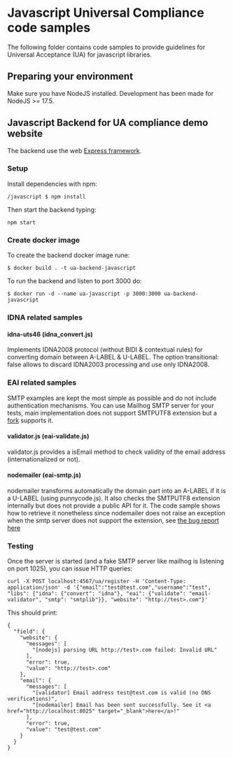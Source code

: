 # Javascript Universal Compliance code samples

The following folder contains code samples to provide guidelines for Universal Acceptance (UA) for javascript libraries.

## Preparing your environment

Make sure you have NodeJS installed. Development has been made for NodeJS >= 17.5.

## Javascript Backend for UA compliance demo website

The backend use the web [Express framework](https://expressjs.com/).

### Setup

Install dependencies with npm:

    /javascript $ npm install

Then start the backend typing:

    npm start

### Create docker image

To create the backend docker image rune:

    $ docker build . -t ua-backend-javascript

To run the backend and listen to port 3000 do:

    $ docker run -d --name ua-javascript -p 3000:3000 ua-backend-javascript

### IDNA related samples

#### idna-uts46 (idna_convert.js)

Implements IDNA2008 protocol (without BIDI & contextual rules) for converting domain between A-LABEL & U-LABEL. The
option transitional: false allows to discard IDNA2003 processing and use only IDNA2008.

### EAI related samples

SMTP examples are kept the most simple as possible and do not include authentication mechanisms. You can use Mailhog
SMTP server for your tests, main implementation does not support SMTPUTF8 extension but
a [fork](https://github.com/dcormier/smtp) supports it.

#### validator.js (eai-validate.js)

validator.js provides a isEmail method to check validity of the email address (internationalized or not).

#### nodemailer (eai-smtp.js)

nodemailer transforms automatically the domain part into an A-LABEL if it is a U-LABEL (using punnycode.js). It also checks the SMTPUTF8
extension internally but does not provide a public API for it. The code sample shows how to retrieve it nonetheless
since nodemailer does not raise an exception when the smtp server does not support the extension,
see [the bug report here](https://github.com/nodemailer/nodemailer/issues/1378)

### Testing

Once the server is started (and a fake SMTP server like mailhog is listening on port 1025), you can issue HTTP queries:

    curl -X POST localhost:4567/ua/register -H 'Content-Type: application/json' -d '{"email":"test@test.com","username":"test", "libs": {"idna": {"convert": "idna"}, "eai": {"validate": "email-validator", "smtp": "smtplib"}}, "website": "http://test>.com"}'

This should print:

    {
      "field": {
        "website": {
          "messages": [
            "[nodejs] parsing URL http://test>.com failed: Invalid URL"
          ],
          "error": true,
          "value": "http://test>.com"
        },
        "email": {
          "messages": [
            "[validator] Email address test@test.com is valid (no DNS verifications)",
            "[nodemailer] Email has been sent successfully. See it <a href="http://localhost:8025" target="_blank">here</a>!"
          ],
          "error": true,
          "value": "test@test.com"
        }
      }
    }

